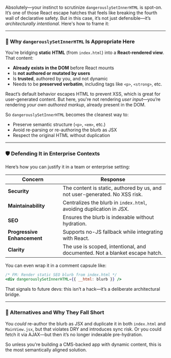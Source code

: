 Absolutely—your instinct to scrutinize `dangerouslySetInnerHTML` is spot-on. It’s one of those React escape hatches that feels like breaking the fourth wall of declarative safety. But in this case, it’s not just defensible—it’s *architecturally intentional*. Here's how to frame it:

---

### 🧠 Why `dangerouslySetInnerHTML` Is Appropriate Here

You're bridging **static HTML** (from `index.html`) into a **React-rendered view**. That content:

- **Already exists in the DOM** before React mounts
- Is **not authored or mutated by users**
- Is **trusted**, authored by you, and not dynamic
- Needs to be **preserved verbatim**, including tags like `<p>`, `<strong>`, etc.

React’s default behavior escapes HTML to prevent XSS, which is great for user-generated content. But here, you're not rendering *user input*—you’re rendering *your own authored markup*, already present in the DOM.

So `dangerouslySetInnerHTML` becomes the cleanest way to:

- Preserve semantic structure (`<p>`, `<em>`, etc.)
- Avoid re-parsing or re-authoring the blurb as JSX
- Respect the original HTML without duplication

---

### 🛡️ Defending It in Enterprise Contexts

Here’s how you can justify it in a team or enterprise setting:

| Concern | Response |
|--------|----------|
| **Security** | The content is static, authored by us, and not user-generated. No XSS risk. |
| **Maintainability** | Centralizes the blurb in `index.html`, avoiding duplication in JSX. |
| **SEO** | Ensures the blurb is indexable without hydration. |
| **Progressive Enhancement** | Supports no-JS fallback while integrating with React. |
| **Clarity** | The use is scoped, intentional, and documented. Not a blanket escape hatch. |

You can even wrap it in a comment capsule like:

```jsx
/* FM: Render static SEO blurb from index.html */
<div dangerouslySetInnerHTML={{ __html: blurb }} />
```

That signals to future devs: this isn’t a hack—it’s a deliberate architectural bridge.

---

### 🧩 Alternatives and Why They Fall Short

You *could* re-author the blurb as JSX and duplicate it in both `index.html` and `MainView.jsx`, but that violates DRY and introduces sync risk. Or you could fetch it via AJAX—but then it’s no longer indexable pre-hydration.

So unless you're building a CMS-backed app with dynamic content, this is the most semantically aligned solution.

